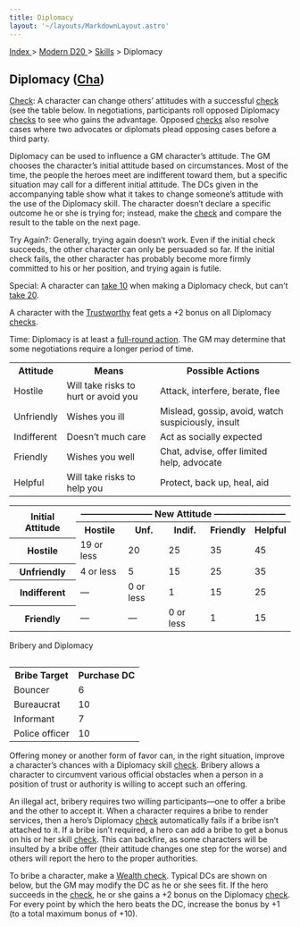 ```yaml
---
title: Diplomacy
layout: '~/layouts/MarkdownLayout.astro'
---
```


[ Index ](/) > [ Modern D20 ](/modern.d20.srd) > [Skills](/modern.d20.srd/skills) > Diplomacy

## Diplomacy ([Cha](/modern.d20.srd/basics/ability.scores))

[Check](/modern.d20.srd/skills/skill.basics): A character can change
others’ attitudes with a successful
[check](/modern.d20.srd/skills/skill.basics) (see the table below.
In negotiations, participants roll opposed Diplomacy
[checks](/modern.d20.srd/skills/skill.basics) to see who gains the
advantage. Opposed [checks](/modern.d20.srd/wealth/wealth.check) also resolve
cases where two advocates or diplomats plead opposing cases before a third
party.

Diplomacy can be used to influence a GM character’s attitude. The GM chooses
the character’s initial attitude based on circumstances. Most of the time, the
people the heroes meet are indifferent toward them, but a specific situation
may call for a different initial attitude. The DCs given in the accompanying
table show what it takes to change someone’s attitude with the use of the
Diplomacy skill. The character doesn’t declare a specific outcome he or she is
trying for; instead, make the
[check](/modern.d20.srd/skills/skill.basics) and compare the result
to the table on the next page.

Try Again?: Generally, trying again doesn’t work. Even if the initial check
succeeds, the other character can only be persuaded so far. If the initial
check fails, the other character has probably become more firmly committed to
his or her position, and trying again is futile.

Special: A character can [take 10](/modern.d20.srd/skills/skill.basics) when making a Diplomacy
check, but can’t [take 20](/modern.d20.srd/skills/skill.basics).

A character with the [Trustworthy](/modern.d20.srd/feats/trustworthy) feat
gets a +2 bonus on all Diplomacy
[checks](/modern.d20.srd/skills/skill.basics).

Time: Diplomacy is at least a [full-round action](/modern.d20.srd/combat/full.round.actions). The GM may determine that
some negotiations require a longer period of time.


<table> <tr><th> Attitude</th><th> Means</th><th> Possible Actions </th></tr> <tr><td> Hostile</td><td> Will take risks to hurt or avoid you</td><td> Attack, interfere, berate, flee </td></tr> <tr class="shaded"><td> Unfriendly</td><td> Wishes you ill</td><td> Mislead, gossip, avoid, watch suspiciously, insult </td></tr> <tr><td> Indifferent</td><td> Doesn’t much care</td><td> Act as socially expected </td></tr> <tr class="shaded"><td> Friendly</td><td> Wishes you well</td><td> Chat, advise, offer limited help, advocate </td></tr> <tr><td> Helpful</td><td> Will take risks to help you</td><td> Protect, back up, heal, aid </td></tr> </table>

 
<table> <tr><th rowspan="2"> Initial Attitude</th><th colspan="5"> ———————— New Attitude ————————</th> </tr> <tr> <th>Hostile</th> <th>Unf.</th> <th>Indif.</th> <th>Friendly</th> <th>Helpful</th> </tr> <tr> <th>Hostile</th> <td>19 or less</td> <td>20</td> <td>25</td> <td>35</td> <td>45</td> </tr> <tr> <th>Unfriendly</th> <td>4 or less</td> <td>5</td> <td>15</td> <td>25</td> <td>35</td> </tr> <tr> <th>Indifferent</th> <td>—</td> <td>0 or less</td> <td>1</td> <td>15</td> <td>25</td> </tr> <tr> <th>Friendly</th> <td>—</td> <td>—</td> <td>0 or less</td> <td>1</td> <td>15</td> </tr> </table>



Bribery and Diplomacy


<table style="float:right"> <tr> <th>Bribe Target</th> <th>Purchase DC</th> </tr> <tr> <td>Bouncer</td><td> 6 </td></tr> <tr class="shaded"><td> Bureaucrat</td><td> 10 </td></tr> <tr><td>Informant</td><td> 7 </td></tr> <tr class="shaded"><td>Police officer</td><td> 10 </td></tr></table>



Offering money or another form of favor can, in the right situation, improve a
character’s chances with a Diplomacy skill
[check](/modern.d20.srd/skills/skill.basics). Bribery allows a
character to circumvent various official obstacles when a person in a position
of trust or authority is willing to accept such an offering.

An illegal act, bribery requires two willing participants—one to offer a bribe
and the other to accept it. When a character requires a bribe to render
services, then a hero’s Diplomacy
[check](/modern.d20.srd/skills/skill.basics) automatically fails if
a bribe isn’t attached to it. If a bribe isn’t required, a hero can add a
bribe to get a bonus on his or her skill
[check](/modern.d20.srd/skills/skill.basics). This can backfire, as
some characters will be insulted by a bribe offer (their attitude changes one
step for the worse) and others will report the hero to the proper authorities.

To bribe a character, make a [Wealth check](/modern.d20.srd/wealth/wealth.check). Typical DCs are shown on below,
but the GM may modify the DC as he or she sees fit. If the hero succeeds in
the [check](/modern.d20.srd/wealth/wealth.check), he or she gains a +2 bonus
on the Diplomacy [check](/modern.d20.srd/equipment/equipment.general). For
every point by which the hero beats the DC, increase the bonus by +1 (to a
total maximum bonus of +10).

